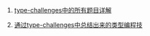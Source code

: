 1. <a href='./type-challenges.md'>type-challenges中的所有题目详解</a>

2. <a href='./类型编程技巧.md'>通过type-challenges中总结出来的类型编程技</a>

